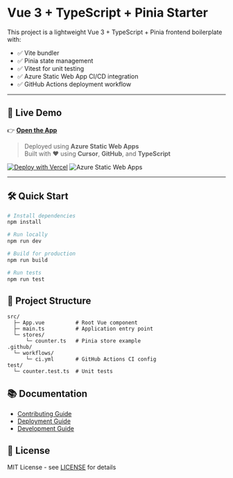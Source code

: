 # Vue 3 + TypeScript + Pinia Starter

This project is a lightweight Vue 3 + TypeScript + Pinia frontend boilerplate with:

- ✅ Vite bundler
- ✅ Pinia state management
- ✅ Vitest for unit testing
- ✅ Azure Static Web App CI/CD integration
- ✅ GitHub Actions deployment workflow

---

## 🚀 Live Demo

👉 [**Open the App**](https://gray-water-02651941e.6.azurestaticapps.net)

> Deployed using **Azure Static Web Apps**  
> Built with ❤️ using **Cursor**, **GitHub**, and **TypeScript**

[![Deploy with Vercel](https://vercel.com/button)](https://vercel.com/new/clone?repository-url=https://github.com/Dajirjr/vue-ts-pinia-project) ![Azure Static Web Apps](https://img.shields.io/azure-static-web-apps/deployment-status/gray-water-02651941e.6?label=Azure%20Deploy&style=flat-square)

---

## 🛠 Quick Start

```bash
# Install dependencies
npm install

# Run locally
npm run dev

# Build for production
npm run build

# Run tests
npm run test
```

## 📁 Project Structure

```
src/
  ├─ App.vue          # Root Vue component
  ├─ main.ts          # Application entry point
  └─ stores/
      └─ counter.ts   # Pinia store example
.github/
  └─ workflows/
      └─ ci.yml       # GitHub Actions CI config
test/
  └─ counter.test.ts  # Unit tests
```

## 📚 Documentation

- [Contributing Guide](CONTRIBUTING.md)
- [Deployment Guide](deployment/azure-deploy.md)
- [Development Guide](deployment/vercel-deploy.md)

## 📝 License

MIT License - see [LICENSE](LICENSE) for details